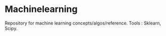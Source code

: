# Machinelearning
Repository for machine learning concepts/algos/reference.
Tools : Sklearn, Scipy.
